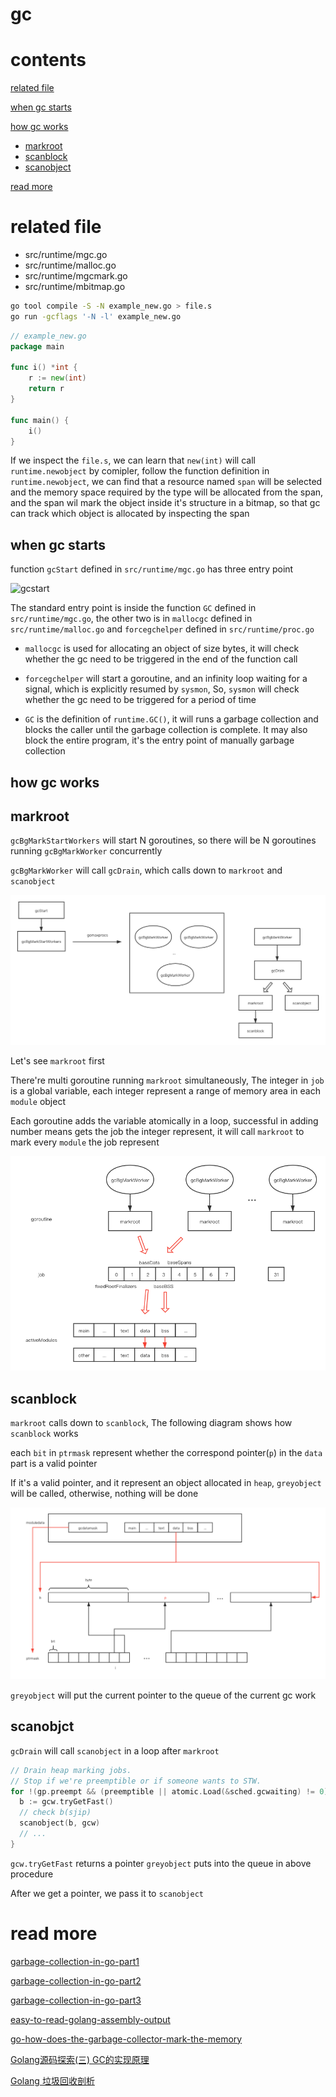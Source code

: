 # gc

# contents

[related file](#related-file)

[when gc starts](#when-gc-starts)

[how gc works](#how-gc-works)

* [markroot](#markroot)
* [scanblock](#scanblock)
* [scanobject](#scanobject)

[read more](#read-more)

# related file

* src/runtime/mgc.go
* src/runtime/malloc.go
* src/runtime/mgcmark.go
* src/runtime/mbitmap.go

```bash
go tool compile -S -N example_new.go > file.s
go run -gcflags '-N -l' example_new.go
```

```go
// example_new.go
package main

func i() *int {
	r := new(int)
	return r
}

func main() {
	i()
}
```

If we inspect the `file.s`, we can learn that `new(int)` will call `runtime.newobject` by comipler, follow the function definition in `runtime.newobject`, we can find that a resource named `span` will be selected and the memory space required by the type will be allocated from the span, and the span wil mark the object inside it's structure in a bitmap, so that gc can track which object is allocated by inspecting the span

## when gc starts

function `gcStart` defined in `src/runtime/mgc.go` has three entry point

![gcstart](./gcstart.png)

The standard entry point is inside the function `GC` defined in `src/runtime/mgc.go`, the other two is in `mallocgc` defined in `src/runtime/malloc.go` and `forcegchelper` defined in `src/runtime/proc.go`

* `mallocgc` is used for allocating an object of size bytes, it will check whether the gc need to be triggered in the end of the function call

* `forcegchelper` will start a goroutine, and an infinity loop waiting for a signal, which is explicitly resumed by `sysmon`, So,  `sysmon` will check whether the gc need to be triggered for a period of time

* `GC` is the definition of `runtime.GC()`, it will runs a garbage collection and blocks the caller until the garbage collection is complete. It may also block the entire program, it's the entry point of manually garbage collection

## how gc works

## markroot

`gcBgMarkStartWorkers` will start N goroutines, so there will be N goroutines running `gcBgMarkWorker` concurrently

`gcBgMarkWorker`  will call `gcDrain`, which calls down to `markroot` and `scanobject`

![gc](./gc.png)

Let's see `markroot` first

There're multi goroutine running `markroot` simultaneously, The integer in `job` is a global variable, each integer represent a range of memory area in each `module` object

Each goroutine adds the variable atomically in a loop, successful in adding number means gets the job the integer represent, it will call `markroot` to mark every `module` the job represent

![markroot](./markroot.png)

## scanblock

`markroot` calls down to `scanblock`, The following diagram shows how `scanblock` works

each `bit` in `ptrmask` represent whether the correspond pointer(`p`) in the `data` part is a valid pointer

If it's a valid pointer, and it represent  an object allocated in `heap`, `greyobject` will be called, otherwise, nothing will be done

![scanblock](./scanblock.png)

`greyobject` will put the current pointer to the queue of the current gc work

## scanobjct

`gcDrain` will call `scanobject` in a loop after `markroot` 

```go
// Drain heap marking jobs.
// Stop if we're preemptible or if someone wants to STW.
for !(gp.preempt && (preemptible || atomic.Load(&sched.gcwaiting) != 0)) {
  b := gcw.tryGetFast()
  // check b(sjip)
  scanobject(b, gcw)
  // ...
}
```

`gcw.tryGetFast` returns a pointer `greyobject` puts into the queue in above procedure

After we get a pointer, we pass it to `scanobject`



# read more

[garbage-collection-in-go-part1](https://www.ardanlabs.com/blog/2018/12/garbage-collection-in-go-part1-semantics.html)

[garbage-collection-in-go-part2](https://www.ardanlabs.com/blog/2019/05/garbage-collection-in-go-part2-gctraces.html)

[garbage-collection-in-go-part3](https://www.ardanlabs.com/blog/2019/07/garbage-collection-in-go-part3-gcpacing.html)

[easy-to-read-golang-assembly-output](https://stackoverflow.com/questions/23789951/easy-to-read-golang-assembly-output)

[go-how-does-the-garbage-collector-mark-the-memory](https://medium.com/a-journey-with-go/go-how-does-the-garbage-collector-mark-the-memory-72cfc12c6976)

[Golang源码探索(三) GC的实现原理](https://www.cnblogs.com/zkweb/p/7880099.html)

[Golang 垃圾回收剖析](http://legendtkl.com/2017/04/28/golang-gc/)
